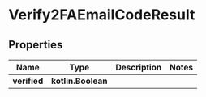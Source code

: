 
# Verify2FAEmailCodeResult

## Properties
Name | Type | Description | Notes
------------ | ------------- | ------------- | -------------
**verified** | **kotlin.Boolean** |  | 



